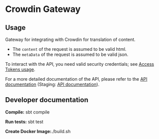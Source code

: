 # Crowdin Gateway

## Usage
Gateway for integrating with Crowdin for translation of content.

* The `content` of the request is assumed to be valid html.
* The `metaData` of the request is assumed to be valid json.

To interact with the API, you need valid security credentials; see [Access Tokens usage](https://github.com/NDLANO/auth/blob/master/README.md).

For a more detailed documentation of the API, please refer to the [API documentation](https://api.ndla.no) (Staging: [API documentation](https://staging.api.ndla.no)).

## Developer documentation

**Compile:** sbt compile

**Run tests:** sbt test

**Create Docker Image:**./build.sh

